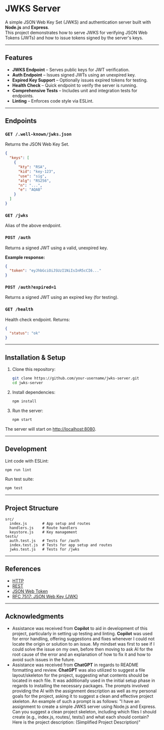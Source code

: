 # JWKS Server

A simple JSON Web Key Set (JWKS) and authentication server built with **Node.js** and **Express**.  
This project demonstrates how to serve JWKS for verifying JSON Web Tokens (JWTs) and how to issue tokens signed by the server's keys.

---

## Features

- **JWKS Endpoint** – Serves public keys for JWT verification.
- **Auth Endpoint** – Issues signed JWTs using an unexpired key.
- **Expired Key Support** – Optionally issues expired tokens for testing.
- **Health Check** – Quick endpoint to verify the server is running.
- **Comprehensive Tests** – Includes unit and integration tests for endpoints.
- **Linting** – Enforces code style via ESLint.

---

## Endpoints

### `GET /.well-known/jwks.json`

Returns the JSON Web Key Set.

```json
{
  "keys": [
    {
      "kty": "RSA",
      "kid": "key-123",
      "use": "sig",
      "alg": "RS256",
      "n": "...",
      "e": "AQAB"
    }
  ]
}
```

### `GET /jwks`

Alias of the above endpoint.

### `POST /auth`

Returns a signed JWT using a valid, unexpired key.

**Example response:**

```json
{
  "token": "eyJhbGciOiJSUzI1NiIsInR5cCI6..."
}
```

### `POST /auth?expired=1`

Returns a signed JWT using an expired key (for testing).

### `GET /health`

Health check endpoint. Returns:

```json
{
  "status": "ok"
}
```

---

## Installation & Setup

1. Clone this repository:

   ```bash
   git clone https://github.com/your-username/jwks-server.git
   cd jwks-server
   ```

2. Install dependencies:

   ```bash
   npm install
   ```

3. Run the server:
   ```bash
   npm start
   ```

The server will start on [http://localhost:8080](http://localhost:8080).

---

## Development

Lint code with ESLint:

```bash
npm run lint
```

Run test suite:

```bash
npm test
```

---

## Project Structure

```
src/
  index.js       # App setup and routes
  handlers.js    # Route handlers
  keystore.js    # Key management
tests/
  auth.test.js   # Tests for /auth
  index.test.js  # Tests for app setup and routes
  jwks.test.js   # Tests for /jwks
```

---

## References

- [HTTP](https://en.wikipedia.org/wiki/HTTP)
- [REST](https://en.wikipedia.org/wiki/REST)
- [JSON Web Token](https://en.wikipedia.org/wiki/JSON_Web_Token)
- [RFC 7517: JSON Web Key (JWK)](https://datatracker.ietf.org/doc/rfc7517/)

---

## Acknowledgments

- Assistance was received from **Copilot** to aid in development of this project, particularly in setting up testing and linting. **Copilot** was used for error handling, offering suggestions and fixes whenever I could not locate the origin or solution to an issue. My mindset was first to see if I could solve the issue on my own, before then moving to ask AI for the root cause of the error and an explanation of how to fix it and how to avoid such issues in the future.
- Assistance was received from **ChatGPT** in regards to README formatting and review. **ChatGPT** was also utilized to suggest a file layout/skeleton for the project, suggesting what contents should be located in each file. It was additionally used in the initial setup phase in regards to installing the necessary packages. The prompts involved providing the AI with the assignment description as well as my personal goals for the project, asking it to suggest a clean and effective project skeleton. An example of such a prompt is as follows: "I have an assignment to create a simple JWKS server using Node.js and Express. Can you suggest a clean project skeleton, including which files I should create (e.g., index.js, routes/, tests/) and what each should contain? Here is the project description: (Simplified Project Description)"

